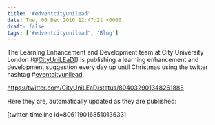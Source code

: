 ```yaml
---
title: '#edventcityunilead'
date: Tue, 06 Dec 2016 12:47:21 +0000
draft: false
tags: ['#edventcityunilead', 'Blog']
---
```


The Learning Enhancement and Development team at City University London (@[CityUniLEaD](https://twitter.com/CityUniLEaD)\]) is publishing a learning enhancement and development suggestion every day up until Christmas using the twitter hashtag #[eventcityunilead](https://twitter.com/hashtag/edventcityunilead).

https://twitter.com/CityUniLEaD/status/804032901348261888

Here they are, automatically updated as they are published:

\[twitter-timeline id=806119016851013633\]